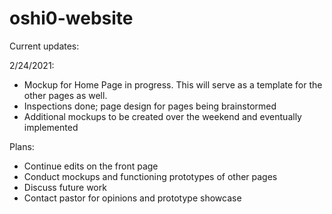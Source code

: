 # oshi0-website

Current updates:


2/24/2021:
- Mockup for Home Page in progress. This will serve as a template for the other pages as well.
- Inspections done; page design for pages being brainstormed
- Additional mockups to be created over the weekend and eventually implemented

Plans:
- Continue edits on the front page
- Conduct mockups and functioning prototypes of other pages
- Discuss future work
- Contact pastor for opinions and prototype showcase
